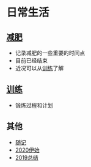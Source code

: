 # 日常生活

## [减肥](/modules/life/loss_weight.html)
- 记录减肥的一些重要的时间点
- 目前已经结束
- 近况可以从[训练](/modules/life/train.html)了解

## [训练](/modules/life/train.html)
- 锻炼过程和计划


## 其他
- [随记](/modules/life/daily_main.html)
- [2020伊始](/modules/life/2020伊始.html)
- [2019总结](/modules/life/2019_summary.html)


